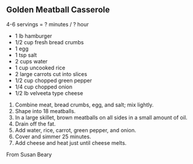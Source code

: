 ## Golden Meatball Casserole

4-6 servings = ? minutes / ? hour

* 1 lb hamburger
* 1/2 cup fresh bread crumbs
* 1 egg
* 1 tsp salt
* 2 cups water
* 1 cup uncooked rice
* 2 large carrots cut into slices
* 1/2 cup chopped green pepper
* 1/4 cup chopped onion
* 1/2 lb velveeta type cheese

1. Combine meat, bread crumbs, egg, and salt; mix lightly.
2. Shape into 18 meatballs.
3. In a large skillet, brown meatballs on all sides in a small amount of oil.
4. Drain off the fat.
5. Add water, rice, carrot, green pepper, and onion.
6. Cover and simmer 25 minutes.
7. Add cheese and heat just until cheese melts.

From Susan Beary

